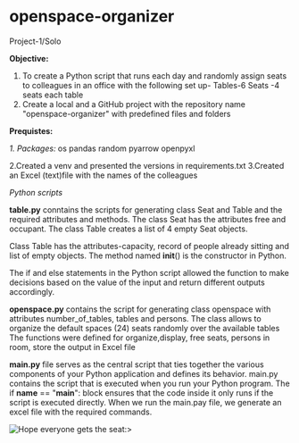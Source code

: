 # openspace-organizer
Project-1/Solo

**Objective:**
1. To create a Python script that runs each day and randomly assign seats to colleagues in an office with the following set up-
Tables-6
Seats -4 seats each table
2. Create a local and a GitHub project with the repository name "openspace-organizer" with predefined files and folders

**Prequistes:**

_1. Packages:_
os
pandas
random
pyarrow
openpyxl

2.Created a venv and presented the versions in requirements.txt
3.Created an Excel (text)file with the names of the colleagues

_Python scripts_

**table.py** conntains the scripts for generating class Seat and Table and the required attributes and methods.
The class Seat has the attributes free and occupant.
The class Table creates a list of 4 empty Seat objects.

Class Table has the attributes-capacity, record of people already sitting and list of empty objects.
The method named __init__() is the constructor in Python.


The if and else statements in the Python script allowed the function to make decisions based on the value of the input and return different outputs accordingly.


**openspace.py** contains the script for generating class openspace with attributes number_of_tables, tables and persons.
The class allows to organize the default spaces (24) seats randomly over the available tables
The functions were defined for organize,display, free seats, persons in room, store the output in Excel file

**main.py** file serves as the central script that ties together the various components of your Python application and defines its behavior. main.py contains the script that is executed when you run your Python program.
The if __name__ == "__main__": block ensures that the code inside it only runs if the script is executed directly.
When we run the main.pay file, we generate an excel file with the required commands.

![Hope everyone gets the seat:>](https://giphy.com/gifs/southparkgifs-l0HlMglmxM0tjs5Ko)
